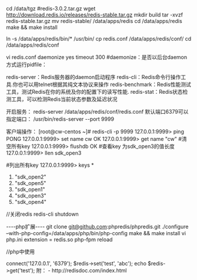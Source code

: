 cd /data/tgz
#redis-3.0.2.tar.gz
wget http://download.redis.io/releases/redis-stable.tar.gz
mkdir build
tar -xvzf redis-stable.tar.gz
mv redis-stable/ /data/apps/redis
cd /data/apps/redis
make && make install

ln -s /data/apps/redis/bin/* /usr/bin/
cp redis.conf /data/apps/redis/conf/
cd /data/apps/redis/conf

vi redis.conf
daemonize yes
timeout 300
#daemonize：是否以后台daemon方式运行pidfile：

redis-server：Redis服务器的daemon启动程序
redis-cli：Redis命令行操作工具.你也可以用telnet根据其纯文本协议来操作
redis-benchmark：Redis性能测试工具，测试Redis在你的系统及你的配置下的读写性能.
redis-stat：Redis状态检测工具，可以检测Redis当前状态参数及延迟状况

开启服务：
redis-server /data/apps/redis/conf/redis.conf
默认端口6379可以指定端口：
/usr/bin/redis-server --port 9999

客户端操作：
[root@cw-centos ~]# redis-cli -p 9999
127.0.0.1:9999> ping
PONG
127.0.0.1:9999> set name cw
OK
127.0.0.1:9999> get name
"cw"
#清空所有key
127.0.0.1:9999> flushdb
OK
#查看key 为sdk_open3的值长度
127.0.0.1:9999> llen sdk_open3

#列出所有key
127.0.0.1:9999> keys *
1) "sdk_open2"
2) "sdk_open5"
3) "sdk_open1"
4) "sdk_open3"
5) "sdk_open4"


//关闭redis
redis-cli shutdown


----php扩展----
git clone git@github.com:phpredis/phpredis.git
./configure –with-php-config=/data/apps/php/bin/php-config
make && make install
vi php.ini
extension = redis.so
php-fpm reload

//php中使用
<?php
$redis = new Redis();
$redis->connect('127.0.0.1', '6379');
$redis->set('test', 'abc');
echo  $redis->get('test');

附：
-
http://redisdoc.com/index.html